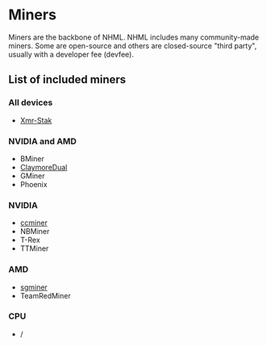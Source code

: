 # Miners

Miners are the backbone of NHML. NHML includes many community-made miners. Some are open-source and others are closed-source "third party", usually with a developer fee (devfee).

## List of included miners

### All devices

* [Xmr-Stak](https://github.com/nicehash/NiceHashMinerLegacy/wiki/Xmr-Stak)

### NVIDIA and AMD

* BMiner
* [ClaymoreDual](https://github.com/nicehash/NiceHashMinerLegacy/wiki/ClaymoreDual)
* GMiner
* Phoenix

### NVIDIA

* [ccminer](https://github.com/nicehash/NiceHashMinerLegacy/wiki/ccminer)
* NBMiner
* T-Rex
* TTMiner

### AMD

* [sgminer](https://github.com/nicehash/NiceHashMinerLegacy/wiki/sgminer)
* TeamRedMiner

### CPU

* /